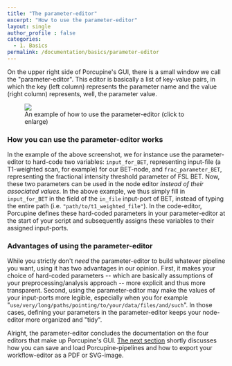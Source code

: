 ```yaml
---
title: "The parameter-editor"
excerpt: "How to use the parameter-editor"
layout: single
author_profile : false
categories:
  - 1. Basics
permalink: /documentation/basics/parameter-editor
---
```


On the upper right side of Porcupine's GUI, there is a small window we call
the "parameter-editor". This editor is basically a list of key-value pairs,
in which the key (left column) represents the parameter name and the value (right column)
represents, well, the parameter value.

<figure>
	<a href="{{ site.url }}{{ site.baseurl }}/documentation/images/parameter_editor_edited.png"><img
    src="{{ site.url }}{{ site.baseurl }}/{{ example_path }}/documentation/images/parameter_editor_edited.png"></a>
	<figcaption>An example of how to use the parameter-editor (click to enlarge)</figcaption>
</figure>

### How you can use the parameter-editor works
In the example of the above screenshot, we for instance use the parameter-editor
to hard-code two variables: `input_for_BET`, representing input-file (a T1-weighted scan, for example) for our
BET-node, and `frac_parameter_BET`, representing the fractional intensity threshold
parameter of FSL BET. Now, these two parameters can be used in the node editor
*instead of their associated values*. In the above example, we thus simply fill
in `input_for_BET` in the field of the `in_file` input-port of BET, instead of
typing the entire path (i.e. `"path/to/t1_weighted_file"`). In the code-editor,
Porcupine defines these hard-coded parameters in your parameter-editor at the
start of your script and subsequently assigns these variables to their assigned
input-ports.

### Advantages of using the parameter-editor
While you strictly don't *need* the parameter-editor to build whatever pipeline
you want, using it has two advantages in our opinion. First, it makes your choice
of hard-coded parameters -- which are basically assumptions of your preprocessing/analysis approach --
more explicit and thus more transparent. Second, using the parameter-editor may
make the values of your input-ports more legible, especially when you for example
"`use/very/long/paths/pointing/to/your/data/files/and/such`". In those cases,
defining your parameters in the parameter-editor keeps your node-editor more organized
and "tidy".

Alright, the parameter-editor concludes the documentation on the four editors
that make up Porcupine's GUI. [The next section](/Porcupine/documentation/basics/saving-and-loading)
shortly discusses how you can save and load Porcupine-pipelines and how to
export your workflow-editor as a PDF or SVG-image.
